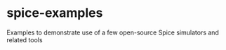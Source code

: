 # spice-examples
Examples to demonstrate use of a few open-source Spice simulators and related tools
